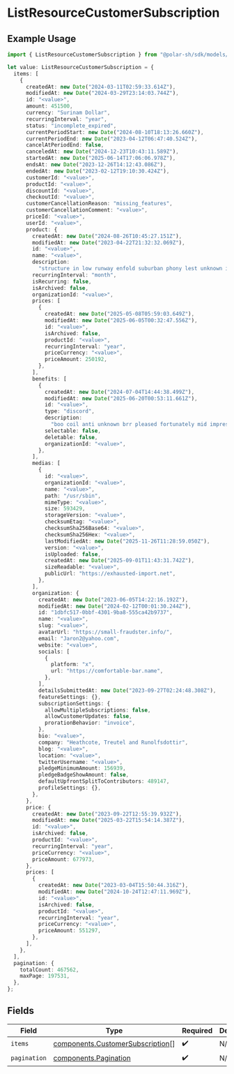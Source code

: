 # ListResourceCustomerSubscription

## Example Usage

```typescript
import { ListResourceCustomerSubscription } from "@polar-sh/sdk/models/components/listresourcecustomersubscription.js";

let value: ListResourceCustomerSubscription = {
  items: [
    {
      createdAt: new Date("2024-03-11T02:59:33.614Z"),
      modifiedAt: new Date("2024-03-29T23:14:03.744Z"),
      id: "<value>",
      amount: 451500,
      currency: "Surinam Dollar",
      recurringInterval: "year",
      status: "incomplete_expired",
      currentPeriodStart: new Date("2024-08-10T18:13:26.660Z"),
      currentPeriodEnd: new Date("2023-04-12T06:47:40.524Z"),
      cancelAtPeriodEnd: false,
      canceledAt: new Date("2024-12-23T10:43:11.589Z"),
      startedAt: new Date("2025-06-14T17:06:06.978Z"),
      endsAt: new Date("2023-12-26T14:12:43.086Z"),
      endedAt: new Date("2023-02-12T19:10:30.424Z"),
      customerId: "<value>",
      productId: "<value>",
      discountId: "<value>",
      checkoutId: "<value>",
      customerCancellationReason: "missing_features",
      customerCancellationComment: "<value>",
      priceId: "<value>",
      userId: "<value>",
      product: {
        createdAt: new Date("2024-08-26T10:45:27.151Z"),
        modifiedAt: new Date("2023-04-22T21:32:32.069Z"),
        id: "<value>",
        name: "<value>",
        description:
          "structure in low runway enfold suburban phony lest unknown insignificant",
        recurringInterval: "month",
        isRecurring: false,
        isArchived: false,
        organizationId: "<value>",
        prices: [
          {
            createdAt: new Date("2025-05-08T05:59:03.649Z"),
            modifiedAt: new Date("2025-06-05T00:32:47.556Z"),
            id: "<value>",
            isArchived: false,
            productId: "<value>",
            recurringInterval: "year",
            priceCurrency: "<value>",
            priceAmount: 250192,
          },
        ],
        benefits: [
          {
            createdAt: new Date("2024-07-04T14:44:38.499Z"),
            modifiedAt: new Date("2025-06-20T00:53:11.661Z"),
            id: "<value>",
            type: "discord",
            description:
              "boo coil anti unknown brr pleased fortunately mid impressionable",
            selectable: false,
            deletable: false,
            organizationId: "<value>",
          },
        ],
        medias: [
          {
            id: "<value>",
            organizationId: "<value>",
            name: "<value>",
            path: "/usr/sbin",
            mimeType: "<value>",
            size: 593429,
            storageVersion: "<value>",
            checksumEtag: "<value>",
            checksumSha256Base64: "<value>",
            checksumSha256Hex: "<value>",
            lastModifiedAt: new Date("2025-11-26T11:28:59.050Z"),
            version: "<value>",
            isUploaded: false,
            createdAt: new Date("2025-09-01T11:43:31.742Z"),
            sizeReadable: "<value>",
            publicUrl: "https://exhausted-import.net",
          },
        ],
        organization: {
          createdAt: new Date("2023-06-05T14:22:16.192Z"),
          modifiedAt: new Date("2024-02-12T00:01:30.244Z"),
          id: "1dbfc517-0bbf-4301-9ba8-555ca42b9737",
          name: "<value>",
          slug: "<value>",
          avatarUrl: "https://small-fraudster.info/",
          email: "Jaron2@yahoo.com",
          website: "<value>",
          socials: [
            {
              platform: "x",
              url: "https://comfortable-bar.name",
            },
          ],
          detailsSubmittedAt: new Date("2023-09-27T02:24:48.308Z"),
          featureSettings: {},
          subscriptionSettings: {
            allowMultipleSubscriptions: false,
            allowCustomerUpdates: false,
            prorationBehavior: "invoice",
          },
          bio: "<value>",
          company: "Heathcote, Treutel and Runolfsdottir",
          blog: "<value>",
          location: "<value>",
          twitterUsername: "<value>",
          pledgeMinimumAmount: 156939,
          pledgeBadgeShowAmount: false,
          defaultUpfrontSplitToContributors: 489147,
          profileSettings: {},
        },
      },
      price: {
        createdAt: new Date("2023-09-22T12:55:39.932Z"),
        modifiedAt: new Date("2025-03-22T15:54:14.387Z"),
        id: "<value>",
        isArchived: false,
        productId: "<value>",
        recurringInterval: "year",
        priceCurrency: "<value>",
        priceAmount: 677973,
      },
      prices: [
        {
          createdAt: new Date("2023-03-04T15:50:44.316Z"),
          modifiedAt: new Date("2024-10-24T12:47:11.969Z"),
          id: "<value>",
          isArchived: false,
          productId: "<value>",
          recurringInterval: "year",
          priceCurrency: "<value>",
          priceAmount: 551297,
        },
      ],
    },
  ],
  pagination: {
    totalCount: 467562,
    maxPage: 197531,
  },
};
```

## Fields

| Field                                                                                | Type                                                                                 | Required                                                                             | Description                                                                          |
| ------------------------------------------------------------------------------------ | ------------------------------------------------------------------------------------ | ------------------------------------------------------------------------------------ | ------------------------------------------------------------------------------------ |
| `items`                                                                              | [components.CustomerSubscription](../../models/components/customersubscription.md)[] | :heavy_check_mark:                                                                   | N/A                                                                                  |
| `pagination`                                                                         | [components.Pagination](../../models/components/pagination.md)                       | :heavy_check_mark:                                                                   | N/A                                                                                  |